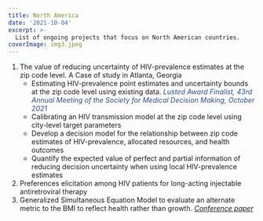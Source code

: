 ```yaml
---
title: North America
date: '2021-10-04'
excerpt: >- 
  List of ongoing projects that focus on North American countries.
coverImage: img3.jpeg
---
```

1.  The value of reducing uncertainty of HIV-prevalence estimates at the zip code level. A Case of study in Atlanta, Georgia
    *   Estimating HIV-prevalence point estimates and uncertainty bounds at the zip code level using existing data.
		<span style="color:#2a4b8d">*Lusted Award Finalist, 43rd Annual Meeting of the Society for Medical Decision Making, October 2021*</span>
    *   Calibrating an HIV transmission model at the zip code level using city-level target parameters
    *   Develop a decision model for the relationship between zip code estimates of HIV-prevalence, allocated resources, and health outcomes
    *   Quantify the expected value of perfect and partial information of reducing decision uncertainty when using local HIV-prevalence estimates
2.  Preferences elicitation among HIV patients for long-acting injectable antiretroviral therapy
3.  Generalized Simultaneous Equation Model to evaluate an alternate metric to the BMI to reflect health rather than growth. [*Conference paper*](http://dx.doi.org/10.13140/RG.2.2.34973.23528)
<!-- Sources color in-line: syntax: https://stackoverflow.com/questions/35465557/how-to-apply-color-in-markdown; https://bookdown.org/yihui/rmarkdown-cookbook/font-color.html; Colors: https://meta.wikimedia.org/wiki/Wiki_color_formatting_help -->